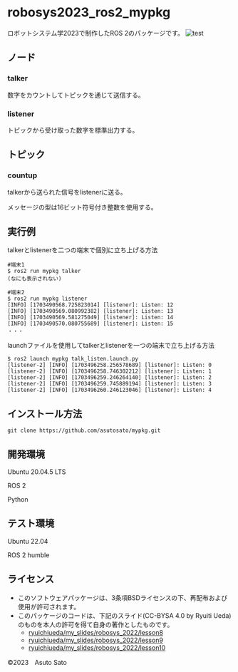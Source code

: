 # robosys2023_ros2_mypkg
ロボットシステム学2023で制作したROS 2のパッケージです。
![test](https://github.com/asutosato/mypkg/actions/workflows/test.yml/badge.svg)

## ノード

### talker
数字をカウントしてトピックを通じて送信する。

### listener
トピックから受け取った数字を標準出力する。

## トピック

### countup
talkerから送られた信号をlistenerに送る。

メッセージの型は16ビット符号付き整数を使用する。

## 実行例
talkerとlistenerを二つの端末で個別に立ち上げる方法

```
#端末1
$ ros2 run mypkg talker
(なにも表示されない)

#端末2
$ ros2 run mypkg listener
[INFO] [1703490568.725823014] [listener]: Listen: 12
[INFO] [1703490569.080992382] [listener]: Listen: 13
[INFO] [1703490569.581275049] [listener]: Listen: 14
[INFO] [1703490570.080755689] [listener]: Listen: 15
・・・
```

launchファイルを使用してtalkerとlistenerを一つの端末で立ち上げる方法

```
$ ros2 launch mypkg talk_listen.launch.py
[listener-2] [INFO] [1703496258.256578689] [listener]: Listen: 0
[listener-2] [INFO] [1703496258.746302212] [listener]: Listen: 1
[listener-2] [INFO] [1703496259.246264140] [listener]: Listen: 2
[listener-2] [INFO] [1703496259.745889194] [listener]: Listen: 3
[listener-2] [INFO] [1703496260.246123046] [listener]: Listen: 4
```

## インストール方法

```
git clone https://github.com/asutosato/mypkg.git
```


## 開発環境
Ubuntu 20.04.5 LTS

ROS 2

Python

## テスト環境
Ubuntu 22.04

ROS 2 humble

## ライセンス
* このソフトウェアパッケージは、3条項BSDライセンスの下、再配布および使用が許可されます。
* このパッケージのコードは、下記のスライド(CC-BYSA 4.0 by Ryuiti Ueda)のものを本人の許可を得て自身の著作としたものです。
   * [ryuichiueda/my_slides/robosys_2022/lesson8](https://ryuichiueda.github.io/my_slides/robosys_2022/lesson8.html#/22)
   * [ryuichiueda/my_slides/robosys_2022/lesson9](https://ryuichiueda.github.io/my_slides/robosys_2022/lesson9.html#/3)
   * [ryuichiueda/my_slides/robosys_2022/lesson10](https://ryuichiueda.github.io/my_slides/robosys_2022/lesson10.html#/4)


©2023　Asuto Sato
